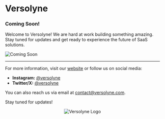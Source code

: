 # Versolyne

### Coming Soon!

Welcome to Versolyne! We are hard at work building something amazing. Stay tuned for updates and get ready to experience the future of SaaS solutions.

![Coming Soon](https://via.placeholder.com/800x400?text=Coming+Soon)

---

For more information, visit our [website](https://www.versolyne.com) or follow us on social media:

- **Instagram:** [@versolyne](https://www.instagram.com/versolyne)
- **Twitter/X:** [@versolyne](https://www.twitter.com/versolyne)

You can also reach us via email at [contact@versolyne.com](mailto:contact@versolyne.com).

Stay tuned for updates!

<div style="text-align: center;">
  <img src="https://www.versolyne.com/favicon.ico" alt="Versolyne Logo" />
</div>
